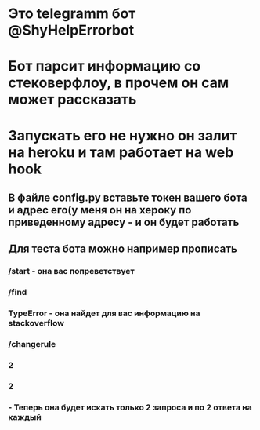 # Это telegramm бот @ShyHelpErrorbot 
# Бот парсит информацию со стековерфлоу, в прочем он сам может рассказать
# Запускать его не нужно он залит на heroku и там работает на web hook
## В файле config.py вставьте токен вашего бота и адрес его(у меня он на хероку по приведенному адресу - и он будет работать
## Для теста бота можно например прописать
### /start - она вас попреветствует
### /find
### TypeError - она найдет для вас информацию на stackoverflow
### /changerule 
### 2
### 2
### - Теперь она будет искать только 2 запроса и по 2 ответа на каждый

